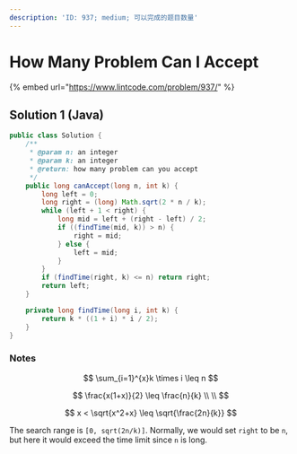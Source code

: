 ```yaml
---
description: 'ID: 937; medium; 可以完成的题目数量'
---
```


# How Many Problem Can I Accept

{% embed url="https://www.lintcode.com/problem/937/" %}

## Solution 1 \(Java\)

```java
public class Solution {
    /**
     * @param n: an integer
     * @param k: an integer
     * @return: how many problem can you accept
     */
    public long canAccept(long n, int k) {
        long left = 0;
        long right = (long) Math.sqrt(2 * n / k);
        while (left + 1 < right) {
            long mid = left + (right - left) / 2;
            if ((findTime(mid, k)) > n) {
                right = mid;
            } else {
                left = mid;
            }
        }
        if (findTime(right, k) <= n) return right;
        return left;
    }

    private long findTime(long i, int k) {
        return k * ((1 + i) * i / 2);
    }
}
```

### Notes

$$
\sum_{i=1}^{x}k \times i \leq n
$$

$$
\frac{x(1+x)}{2} \leq \frac{n}{k} \\ \\
$$

$$
x < \sqrt{x^2+x} \leq \sqrt{\frac{2n}{k}}
$$

The search range is `[0, sqrt(2n/k)]`. Normally, we would set `right` to be `n`, but here it would exceed the time limit since `n` is long.

